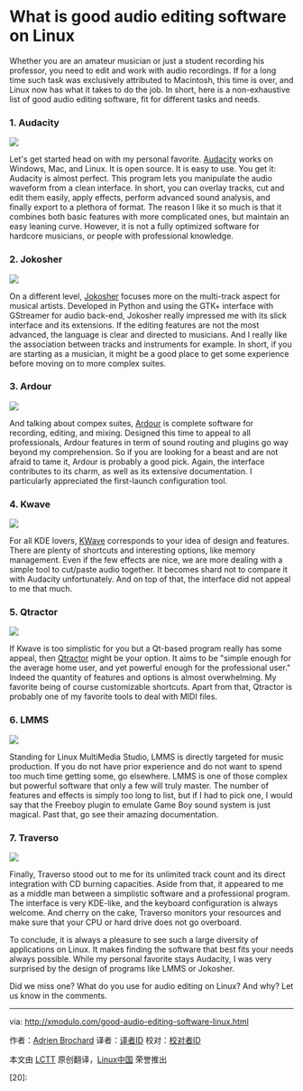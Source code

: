 What is good audio editing software on Linux
================================================================================
Whether you are an amateur musician or just a student recording his professor, you need to edit and work with audio recordings. If for a long time such task was exclusively attributed to Macintosh, this time is over, and Linux now has what it takes to do the job. In short, here is a non-exhaustive list of good audio editing software, fit for different tasks and needs.

### 1. Audacity ###

![](https://farm9.staticflickr.com/8572/15405018653_83ba3e718d_c.jpg)

Let's get started head on with my personal favorite. [Audacity][1] works on Windows, Mac, and Linux. It is open source. It is easy to use. You get it: Audacity is almost perfect. This program lets you manipulate the audio waveform from a clean interface. In short, you can overlay tracks, cut and edit them easily, apply effects, perform advanced sound analysis, and finally export to a plethora of format. The reason I like it so much is that it combines both basic features with more complicated ones, but maintain an easy leaning curve. However, it is not a fully optimized software for hardcore musicians, or people with professional knowledge.

### 2. Jokosher ###

![](https://farm8.staticflickr.com/7524/15998875136_82903a9b4a_c.jpg)

On a different level, [Jokosher][2] focuses more on the multi-track aspect for musical artists. Developed in Python and using the GTK+ interface with GStreamer for audio back-end, Jokosher really impressed me with its slick interface and its extensions. If the editing features are not the most advanced, the language is clear and directed to musicians. And I really like the association between tracks and instruments for example. In short, if you are starting as a musician, it might be a good place to get some experience before moving on to more complex suites.

### 3. Ardour ###

![](https://farm9.staticflickr.com/8577/16024644385_d8cd8073a3_c.jpg)

And talking about compex suites, [Ardour][3] is complete software for recording, editing, and mixing. Designed this time to appeal to all professionals, Ardour features in term of sound routing and plugins go way beyond my comprehension. So if you are looking for a beast and are not afraid to tame it, Ardour is probably a good pick. Again, the interface contributes to its charm, as well as its extensive documentation. I particularly appreciated the first-launch configuration tool.

### 4. Kwave ###

![](https://farm8.staticflickr.com/7557/15402389884_633a8b04c5_c.jpg)

For all KDE lovers, [KWave][4] corresponds to your idea of design and features. There are plenty of shortcuts and interesting options, like memory management. Even if the few effects are nice, we are more dealing with a simple tool to cut/paste audio together. It becomes shard not to compare it with Audacity unfortunately. And on top of that, the interface did not appeal to me that much. 

### 5. Qtractor ###

![](https://farm8.staticflickr.com/7551/16022707501_68c39f37e5_c.jpg)

If Kwave is too simplistic for you but a Qt-based program really has some appeal, then [Qtractor][5] might be your option. It aims to be "simple enough for the average home user, and yet powerful enough for the professional user." Indeed the quantity of features and options is almost overwhelming. My favorite being of course customizable shortcuts. Apart from that, Qtractor is probably one of my favorite tools to deal with MIDI files.

### 6. LMMS ###

![](https://farm8.staticflickr.com/7509/15838603239_ef0ecbc8d2_c.jpg)

Standing for Linux MultiMedia Studio, LMMS is directly targeted for music production. If you do not have prior experience and do not want to spend too much time getting some, go elsewhere. LMMS is one of those complex but powerful software that only a few will truly master. The number of features and effects is simply too long to list, but if I had to pick one, I would say that the Freeboy plugin to emulate Game Boy sound system is just magical. Past that, go see their amazing documentation.

### 7. Traverso ###

![](https://farm8.staticflickr.com/7537/15838603279_70ee925057_c.jpg)

Finally, Traverso stood out to me for its unlimited track count and its direct integration with CD burning capacities. Aside from that, it appeared to me as a middle man between a simplistic software and a professional program. The interface is very KDE-like, and the keyboard configuration is always welcome. And cherry on the cake, Traverso monitors your resources and make sure that your CPU or hard drive does not go overboard.

To conclude, it is always a pleasure to see such a large diversity of applications on Linux. It makes finding the software that best fits your needs always possible. While my personal favorite stays Audacity, I was very surprised by the design of programs like LMMS or Jokosher.

Did we miss one? What do you use for audio editing on Linux? And why? Let us know in the comments.

--------------------------------------------------------------------------------

via: http://xmodulo.com/good-audio-editing-software-linux.html

作者：[Adrien Brochard][a]
译者：[译者ID](https://github.com/译者ID)
校对：[校对者ID](https://github.com/校对者ID)

本文由 [LCTT](https://github.com/LCTT/TranslateProject) 原创翻译，[Linux中国](http://linux.cn/) 荣誉推出

[a]:http://xmodulo.com/author/adrien
[1]:http://audacity.sourceforge.net/
[2]:https://launchpad.net/jokosher/
[3]:http://ardour.org/
[4]:http://kwave.sourceforge.net/
[5]:http://qtractor.sourceforge.net/qtractor-index.html
[6]:
[7]:
[8]:
[9]:
[10]:
[11]:
[12]:
[13]:
[14]:
[15]:
[16]:
[17]:
[18]:
[19]:
[20]: